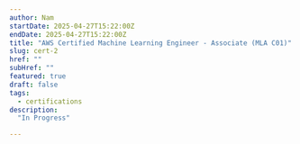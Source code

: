 ```yaml
---
author: Nam
startDate: 2025-04-27T15:22:00Z
endDate: 2025-04-27T15:22:00Z
title: "AWS Certified Machine Learning Engineer - Associate (MLA C01)"
slug: cert-2
href: ""
subHref: ""
featured: true
draft: false
tags:
  - certifications
description:
  "In Progress"

---
```

